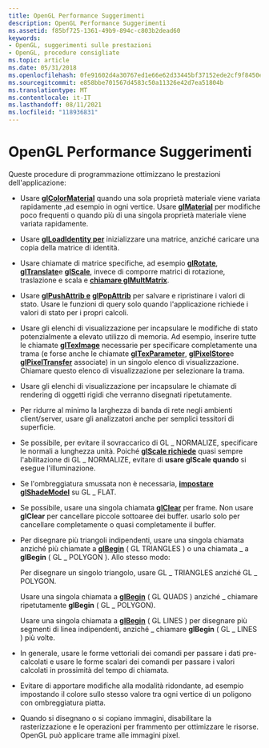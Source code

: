 ```yaml
---
title: OpenGL Performance Suggerimenti
description: OpenGL Performance Suggerimenti
ms.assetid: f85bf725-1361-49b9-894c-c803b2dead60
keywords:
- OpenGL, suggerimenti sulle prestazioni
- OpenGL, procedure consigliate
ms.topic: article
ms.date: 05/31/2018
ms.openlocfilehash: 0fe91602d4a30767ed1e66e62d33445bf37152ede2cf9f8450e056f577cb3045
ms.sourcegitcommit: e858bbe701567d4583c50a11326e42d7ea51804b
ms.translationtype: MT
ms.contentlocale: it-IT
ms.lasthandoff: 08/11/2021
ms.locfileid: "118936831"
---
```

# <a name="opengl-performance-tips"></a>OpenGL Performance Suggerimenti

Queste procedure di programmazione ottimizzano le prestazioni dell'applicazione:

-   Usare [**glColorMaterial**](glcolormaterial.md) quando una sola proprietà materiale viene variata rapidamente ,ad esempio in ogni vertice. Usare [**glMaterial**](glmaterial-functions.md) per modifiche poco frequenti o quando più di una singola proprietà materiale viene variata rapidamente.
-   Usare [**glLoadIdentity per**](glloadidentity.md) inizializzare una matrice, anziché caricare una copia della matrice di identità.
-   Usare chiamate di matrice specifiche, ad esempio [**glRotate**](glrotate.md), [**glTranslate**](gltranslate.md)e [**glScale**](glscale.md), invece di comporre matrici di rotazione, traslazione e scala e [**chiamare glMultMatrix**](glmultmatrix.md).
-   Usare [**glPushAttrib e**](glpushattrib.md) [**glPopAttrib**](glpopattrib.md) per salvare e ripristinare i valori di stato. Usare le funzioni di query solo quando l'applicazione richiede i valori di stato per i propri calcoli.
-   Usare gli elenchi di visualizzazione per incapsulare le modifiche di stato potenzialmente a elevato utilizzo di memoria. Ad esempio, inserire tutte le chiamate [**glTexImage**](glteximage1d.md) necessarie per specificare completamente una trama (e forse anche le chiamate [**glTexParameter**](gltexparameter-functions.md), [**glPixelStore**](glpixelstore-functions.md)e [**glPixelTransfer**](glpixeltransfer.md) associate) in un singolo elenco di visualizzazione. Chiamare questo elenco di visualizzazione per selezionare la trama.
-   Usare gli elenchi di visualizzazione per incapsulare le chiamate di rendering di oggetti rigidi che verranno disegnati ripetutamente.
-   Per ridurre al minimo la larghezza di banda di rete negli ambienti client/server, usare gli analizzatori anche per semplici tessitori di superficie.
-   Se possibile, per evitare il sovraccarico di GL \_ NORMALIZE, specificare le normali a lunghezza unità. Poiché [**glScale richiede**](glscale.md) quasi sempre l'abilitazione di GL \_ NORMALIZE, evitare di **usare glScale quando** si esegue l'illuminazione.
-   Se l'ombreggiatura smussata non è necessaria, [**impostare glShadeModel**](glshademodel.md) su GL \_ FLAT.
-   Se possibile, usare una singola chiamata [**glClear**](glclear.md) per frame. Non usare **glClear** per cancellare piccole sottoaree dei buffer. usarlo solo per cancellare completamente o quasi completamente il buffer.
-   Per disegnare più triangoli indipendenti, usare una singola chiamata anziché più chiamate a [**glBegin**](glbegin.md) ( GL TRIANGLES ) o una chiamata \_ a **glBegin** ( GL \_ POLYGON ). Allo stesso modo:

    Per disegnare un singolo triangolo, usare GL \_ TRIANGLES anziché GL \_ POLYGON.

    Usare una singola chiamata a [**glBegin**](glbegin.md) ( GL QUADS ) anziché \_ chiamare ripetutamente **glBegin** ( GL \_ POLYGON).

    Usare una singola chiamata a [**glBegin**](glbegin.md) ( GL LINES ) per disegnare più segmenti di linea indipendenti, anziché \_ chiamare **glBegin** ( GL \_ LINES ) più volte.

-   In generale, usare le forme vettoriali dei comandi per passare i dati pre-calcolati e usare le forme scalari dei comandi per passare i valori calcolati in prossimità del tempo di chiamata.
-   Evitare di apportare modifiche alla modalità ridondante, ad esempio impostando il colore sullo stesso valore tra ogni vertice di un poligono con ombreggiatura piatta.
-   Quando si disegnano o si copiano immagini, disabilitare la rasterizzazione e le operazioni per frammento per ottimizzare le risorse. OpenGL può applicare trame alle immagini pixel.

 

 




